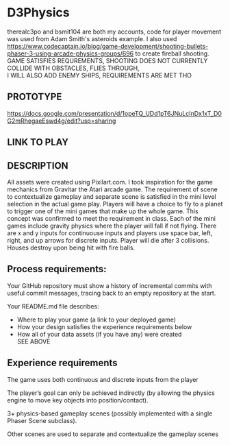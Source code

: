 # D3Physics  
therealc3po and bsmit104 are both my accounts, code for player movement was used from Adam Smith's asteroids example. I also used https://www.codecaptain.io/blog/game-development/shooting-bullets-phaser-3-using-arcade-physics-groups/696 to create fireball shooting.  
GAME SATISFIES REQUREMENTS, SHOOTING DOES NOT CURRENTLY COLLIDE WITH OBSTACLES, FLIES THROUGH,  
I WILL ALSO ADD ENEMY SHIPS, REQUIREMENTS ARE MET THO
  
## PROTOTYPE  
https://docs.google.com/presentation/d/1opeTQ_UDd1pT6JNuLcInDx1xT_D0G2mRhegaeEswd4g/edit?usp=sharing  

## LINK TO PLAY

## DESCRIPTION  
All assets were created using Pixilart.com. I took inspiration for the game mechanics from Gravitar the Atari arcade game. The requirement of scene to contextualize gameplay and separate scene is satisfied in the mini level selection in the actual game play. Players will have a choice to fly to a planet to trigger one of the mini games that make up the whole game. This concept was confirmed to meet the requirement in class. Each of the mini games include gravity physics where the player will fall if not flying. There are x and y inputs for continuouse inputs and players use space bar, left, right, and up arrows for discrete inputs. Player will die after 3 collisions. Houses destroy upon being hit with fire balls.
  
## Process requirements:  
Your GitHub repository must show a history of incremental commits with useful commit messages, tracing back to an empty repository at the start.  

Your README.md file describes:  

- Where to play your game (a link to your deployed game)  
- How your design satisfies the experience requirements below  
- How all of your data assets (if you have any) were created  
SEE ABOVE
## Experience requirements  
The game uses both continuous and discrete inputs from the player  

The player’s goal can only be achieved indirectly (by allowing the physics engine to move key objects into position/contact).  

3+ physics-based gameplay scenes (possibly implemented with a single Phaser Scene subclass).  

Other scenes are used to separate and contextualize the gameplay scenes
